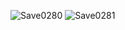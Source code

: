 ![Save0280](https://github.com/user-attachments/assets/1cf6a36f-317c-49b3-a0fe-907c167bbb1d)
![Save0281](https://github.com/user-attachments/assets/139b7d14-4c8d-4fa8-a240-9f7bfe54a32d)
